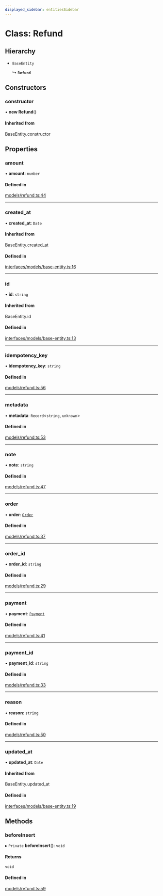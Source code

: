 ```yaml
---
displayed_sidebar: entitiesSidebar
---
```


# Class: Refund

## Hierarchy

- `BaseEntity`

  ↳ **`Refund`**

## Constructors

### constructor

• **new Refund**()

#### Inherited from

BaseEntity.constructor

## Properties

### amount

• **amount**: `number`

#### Defined in

[models/refund.ts:44](https://github.com/medusajs/medusa/blob/9dcd62c73/packages/medusa/src/models/refund.ts#L44)

___

### created\_at

• **created\_at**: `Date`

#### Inherited from

BaseEntity.created\_at

#### Defined in

[interfaces/models/base-entity.ts:16](https://github.com/medusajs/medusa/blob/9dcd62c73/packages/medusa/src/interfaces/models/base-entity.ts#L16)

___

### id

• **id**: `string`

#### Inherited from

BaseEntity.id

#### Defined in

[interfaces/models/base-entity.ts:13](https://github.com/medusajs/medusa/blob/9dcd62c73/packages/medusa/src/interfaces/models/base-entity.ts#L13)

___

### idempotency\_key

• **idempotency\_key**: `string`

#### Defined in

[models/refund.ts:56](https://github.com/medusajs/medusa/blob/9dcd62c73/packages/medusa/src/models/refund.ts#L56)

___

### metadata

• **metadata**: `Record`<`string`, `unknown`\>

#### Defined in

[models/refund.ts:53](https://github.com/medusajs/medusa/blob/9dcd62c73/packages/medusa/src/models/refund.ts#L53)

___

### note

• **note**: `string`

#### Defined in

[models/refund.ts:47](https://github.com/medusajs/medusa/blob/9dcd62c73/packages/medusa/src/models/refund.ts#L47)

___

### order

• **order**: [`Order`](Order.md)

#### Defined in

[models/refund.ts:37](https://github.com/medusajs/medusa/blob/9dcd62c73/packages/medusa/src/models/refund.ts#L37)

___

### order\_id

• **order\_id**: `string`

#### Defined in

[models/refund.ts:29](https://github.com/medusajs/medusa/blob/9dcd62c73/packages/medusa/src/models/refund.ts#L29)

___

### payment

• **payment**: [`Payment`](Payment.md)

#### Defined in

[models/refund.ts:41](https://github.com/medusajs/medusa/blob/9dcd62c73/packages/medusa/src/models/refund.ts#L41)

___

### payment\_id

• **payment\_id**: `string`

#### Defined in

[models/refund.ts:33](https://github.com/medusajs/medusa/blob/9dcd62c73/packages/medusa/src/models/refund.ts#L33)

___

### reason

• **reason**: `string`

#### Defined in

[models/refund.ts:50](https://github.com/medusajs/medusa/blob/9dcd62c73/packages/medusa/src/models/refund.ts#L50)

___

### updated\_at

• **updated\_at**: `Date`

#### Inherited from

BaseEntity.updated\_at

#### Defined in

[interfaces/models/base-entity.ts:19](https://github.com/medusajs/medusa/blob/9dcd62c73/packages/medusa/src/interfaces/models/base-entity.ts#L19)

## Methods

### beforeInsert

▸ `Private` **beforeInsert**(): `void`

#### Returns

`void`

#### Defined in

[models/refund.ts:59](https://github.com/medusajs/medusa/blob/9dcd62c73/packages/medusa/src/models/refund.ts#L59)
